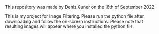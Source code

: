 This repository was made by Deniz Guner on the 16th of September 2022

This is my project for Image Filtering. Please run the python file after downloading and follow the on-screen instructions. Please note that resulting images will appear where you installed the python file.
